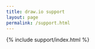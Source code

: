 ```yaml
---
title: draw.io support
layout: page
permalink: /support.html
---
```


{% include support/index.html %}